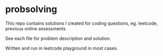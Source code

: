 # probsolving
This repo contains solutions I created for coding questions, eg. leetcode, previous online assessments

See each file for problem description and solution. 

Written and run in leetcode playground in most cases.
